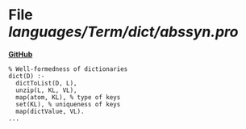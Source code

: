 # File _languages/Term/dict/abssyn.pro_
**[GitHub](https://github.com/softlang/yas/blob/master/languages/Term/dict/abssyn.pro)**
```
% Well-formedness of dictionaries
dict(D) :-
  dictToList(D, L),
  unzip(L, KL, VL),
  map(atom, KL), % type of keys
  set(KL), % uniqueness of keys
  map(dictValue, VL).
...
```
